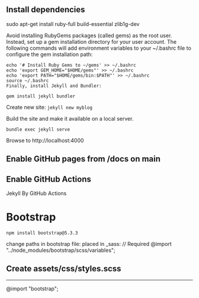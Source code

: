 ## Install dependencies

sudo apt-get install ruby-full build-essential zlib1g-dev

Avoid installing RubyGems packages (called gems) as the root user. Instead, set up a gem installation directory for your user account. The following commands will add environment variables to your ~/.bashrc file to configure the gem installation path:

```
echo '# Install Ruby Gems to ~/gems' >> ~/.bashrc
echo 'export GEM_HOME="$HOME/gems"' >> ~/.bashrc
echo 'export PATH="$HOME/gems/bin:$PATH"' >> ~/.bashrc
source ~/.bashrc
Finally, install Jekyll and Bundler:
```

`gem install jekyll bundler`

Create new site: `jekyll new myblog`

Build the site and make it available on a local server.

`bundle exec jekyll serve`

Browse to http://localhost:4000

## Enable GitHub pages from /docs on main

## Enable GitHub Actions
Jekyll By GitHub Actions

# Bootstrap

`npm install bootstrap@5.3.3`

change paths in bootstrap file: placed in _sass:
// Required
@import "../node_modules/bootstrap/scss/variables";

Create assets/css/styles.scss
---
---
@import "bootstrap";